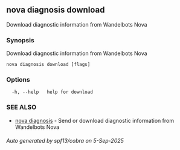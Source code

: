 ## nova diagnosis download

Download diagnostic information from Wandelbots Nova

### Synopsis

Download diagnostic information from Wandelbots Nova

```
nova diagnosis download [flags]
```

### Options

```
  -h, --help   help for download
```

### SEE ALSO

* [nova diagnosis](nova_diagnosis.md)	 - Send or download diagnostic information from Wandelbots Nova

###### Auto generated by spf13/cobra on 5-Sep-2025
